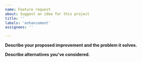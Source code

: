```yaml
---
name: Feature request
about: Suggest an idea for this project
title: ''
labels: 'enhancement'
assignees: ''

---
```


<!--
Thank you for suggesting a feature! Before you continue, please make sure that you have

- read the contributing guidelines: https://pandoc.org/CONTRIBUTING.html
- searched the issue tracker for similar issues (including closed issues): https://github.com/jgm/pandoc/issues
- searched the discussion list for relevant discussions: https://github.com/jgm/pandoc/discussions
-->

**Describe your proposed improvement and the problem it solves.**

**Describe alternatives you've considered.**

